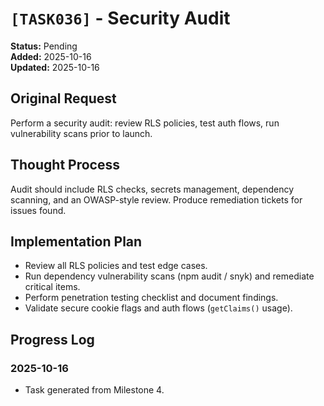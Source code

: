 # `[TASK036]` - Security Audit

**Status:** Pending  
**Added:** 2025-10-16  
**Updated:** 2025-10-16

## Original Request

Perform a security audit: review RLS policies, test auth flows, run vulnerability scans prior to launch.

## Thought Process

Audit should include RLS checks, secrets management, dependency scanning, and an OWASP-style review. Produce remediation tickets for issues found.

## Implementation Plan

- Review all RLS policies and test edge cases.
- Run dependency vulnerability scans (npm audit / snyk) and remediate critical items.
- Perform penetration testing checklist and document findings.
- Validate secure cookie flags and auth flows (`getClaims()` usage).

## Progress Log

### 2025-10-16

- Task generated from Milestone 4.
